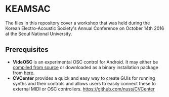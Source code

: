 # KEAMSAC
The files in this repository cover a workshop that was held during the Korean Electro-Acoustic Society's Annual Conference on October 14th 2016 at the Seoul National University.
## Prerequisites
- **VideOSC** is an experimental OSC control for Android. It may either be [compiled from source](https://github.com/nuss/videosc) or downloaded as a binary installation package from [here](https://archive.org/download/VideOSCRelease/VideOSC-release.apk).
- **CVCenter** provides a quick and easy way to create GUIs for running synths and their controls and allows users to easily connect these to external MIDI or OSC controllers.
https://github.com/nuss/CVCenter

